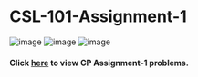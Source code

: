 # CSL-101-Assignment-1

![image](https://user-images.githubusercontent.com/63636498/116128450-96f10980-a6e6-11eb-88f6-0f93ad330854.png)
![image](https://user-images.githubusercontent.com/63636498/116128529-abcd9d00-a6e6-11eb-9863-edde1d16ed4d.png)
![image](https://user-images.githubusercontent.com/63636498/116128556-b25c1480-a6e6-11eb-9c1c-255167685626.png)

#### Click [here](https://github.com/ABD-01/CSL-Assignments/blob/docs/CP-Assignment-1.pdf) to view CP Assignment-1 problems.

